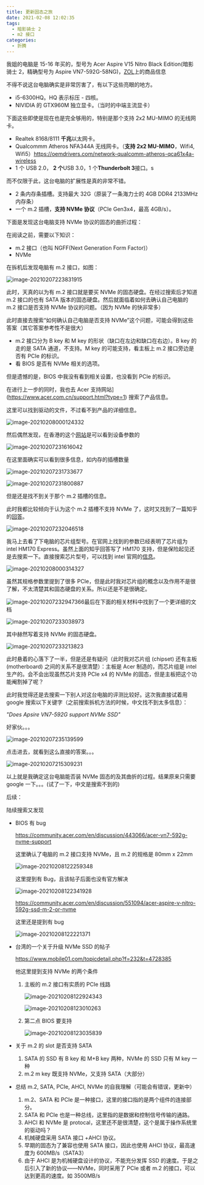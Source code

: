 ```yaml
---
title: 更新固态之旅
date: 2021-02-08 12:02:35
tags:
  - 暗影骑士 2
  - m2 接口
categories:
  - 折腾
---
```


我姐的电脑是 15-16 年买的，型号为 Acer Aspire V15 Nitro Black Edition(暗影骑士 2，精确型号为 Aspire VN7-592G-58NG)，[ZOL](http://detail.zol.com.cn/notebook/index1102903.shtml)上的商品信息

不得不说这台电脑确实是非常厉害了，有以下这些亮眼的地方。

- i5-6300HQ。HQ 表示标压 - 四核。
- NIVIDIA 的 GTX960M 独立显卡。（当时的中端主流显卡）

下面这些即使是现在也是完全够用的，特别是那个支持 2x2 MU-MIMO 的无线网卡。

- Realtek 8168/8111 **千兆**以太网卡。
- Qualcommm Atheros NFA344A 无线网卡。（**支持 2x2 MU-MIMO**，Wifi4, Wifi5）<https://oemdrivers.com/network-qualcomm-atheros-qca61x4a-wireless>
- 1 个 USB 2.0， **2 个**USB 3.0，1 个**Thunderbolt 3**接口。s

而不仅限于此，这台电脑的扩展性是真的非常不错。

- 2 条内存条插槽。支持最大 32G（原装了一条海力士的 4GB DDR4 2133MHz 内存条）
- 一个 m.2 插槽，**支持 NVMe 协议**（PCIe Gen3x4，最高 4GB/s）。

下面是发现这台电脑支持 NVMe 协议的固态的曲折过程：

在阅读之前，需要以下知识：

- m.2 接口（也叫 NGFF(Next Generation Form Factor)）
- NVMe

<!-- more -->

在拆机后发现电脑有 m.2 接口，如图：

![image-20210207223831915](../../images/2021-02-08-更新固态之旅/image-20210207223831915.png)

此时，天真的以为有 m.2 接口就是要买 NVMe 的固态硬盘。在经过搜索后才知道 m.2 接口的也有 SATA 版本的固态硬盘。然后就面临着如何去确认自己电脑的 m.2 接口是否支持 NVMe 协议的问题。（因为 NVMe 的快非常多）

此时直接去搜索“如何确认自己电脑是否支持 NVMe”这个问题，可能会得到这些答案（其它答案参考性不是很大）

- m.2 接口分为 B key 和 M key 的形状（缺口在左边和缺口在右边）。B key 的走的是 SATA 通道，不支持。M key 的可能支持，看主板上 m.2 接口旁边是否有 PCIe 的标识。
- 看 BIOS 是否有 NVMe 相关的选项。

但是遗憾的是，BIOS 中我没有看到相关设置，也没看到 PCIe 的标识。

在进行上一步的同时，我也去 Acer 支持网站](<https://www.acer.com.cn/support.html?type=1>) 搜索了产品信息。

这里可以找到驱动的文件，不过看不到产品的详细信息。

![image-20210208000124332](../../images/2021-02-08-更新固态之旅/image-20210208000124332.png)

然后偶然发现，在香港的这个[网站](https://www.acer.com/ac/zh/HK/content/support)是可以看到设备参数的

![image-20210207231616042](../../images/2021-02-08-更新固态之旅/image-20210207231616042.png)

在这里面确实可以看到很多信息，如内存的插槽数量

![image-20210207231733677](../../images/2021-02-08-更新固态之旅/image-20210207231733677.png)

![image-20210207231800887](../../images/2021-02-08-更新固态之旅/image-20210207231800887.png)

但是还是找不到关于那个 m.2 插槽的信息。

此时我都比较倾向于认为这个 m.2 插槽不支持 NVMe 了，这时又找到了一篇知乎的[回答](https://www.zhihu.com/question/301112945)。

![image-20210207232046518](../../images/2021-02-08-更新固态之旅/image-20210207232046518.png)

我马上去看了下电脑的芯片组型号。在官网上找到的参数已经表明了芯片组为 intel HM170 Express。虽然上面的知乎回答写了 HM170 支持，但是保险起见还是去搜索一下。直接搜索芯片型号，可以找到 intel 官网的[信息](https://www.intel.cn/content/www/cn/zh/products/chipsets/mobile-chipsets/hm170.html)。

![image-20210208000314327](../../images/2021-02-08-更新固态之旅/image-20210208000314327.png)

虽然其规格参数里提到了很多 PCIe，但是此时我对芯片组的概念以及作用不是很了解，不太清楚其和固态硬盘的关系。所以还是不是很确定。

![image-20210207232947366](../../images/2021-02-08-更新固态之旅/image-20210207232947366.png)最后在下面的相关材料中找到了一个更详细的文档

![image-20210207233038973](../../images/2021-02-08-更新固态之旅/image-20210207233038973.png)

其中赫然写着支持 NVMe 的固态硬盘。

![image-20210207233213823](../../images/2021-02-08-更新固态之旅/image-20210207233213823.png)

此时悬着的心落下了一半，但是还是有疑问（此时我对芯片组 (chipset) 还有主板 (motherboard) 之间的关系不是很清楚）：主板是 Acer 制造的，而芯片组是 intel 生产的。会不会出现虽然芯片支持 PCIe x4 的 NVMe 的固态，但是主板把这个功能阉割掉了呢？

此时我觉得还是去搜索一下别人对这台电脑的评测比较好。这次我直接试着用 google 搜索以下关键字（之前搜索拆机方法的时候，中文找不到太多信息）：

*"Does Apsire VN7-592G support NVMe SSD"*

好家伙。。。

![image-20210207235139599](../../images/2021-02-08-更新固态之旅/image-20210207235139599.png)

点击进去，就看到这么直接的答案。。。

![image-20210207215309231](../../images/2021-02-08-更新固态之旅/image-20210207215309231.png)

以上就是我确定这台电脑能否装 NVMe 固态的及其曲折的过程。结果原来只需要 google 一下。。。(试了一下，中文是搜索不到的)

后续：

陆续搜索又发现

- BIOS 有 bug

  <https://community.acer.com/en/discussion/443066/acer-vn7-592g-nvme-support>

  这里确认了电脑的 m.2 接口支持 NVMe，且 m.2 的规格是 80mm x 22mm

  ![image-20210208122259348](../../images/2021-02-08-更新固态之旅/image-20210208122259348.png)

  这里提到有 Bug，且该帖子后面也没有官方解决

  ![image-20210208122341928](../../images/2021-02-08-更新固态之旅/image-20210208122341928.png)

  <https://community.acer.com/en/discussion/551094/acer-aspire-v-nitro-592g-ssd-m-2-or-nvme>

  这里还是提到有 bug

  ![image-20210208122221371](../../images/2021-02-08-更新固态之旅/image-20210208122221371.png)

- 台湾的一个关于升级 NVMe SSD 的帖子

  <https://www.mobile01.com/topicdetail.php?f=232&t=4728385>

  他这里提到支持 NVMe 的两个条件

  1. 主板的 m.2 接口有实质的 PCIe 线路

     ![image-20210208122924343](../../images/2021-02-08-更新固态之旅/image-20210208122924343.png)

     ![image-20210208123010263](../../images/2021-02-08-更新固态之旅/image-20210208123010263.png)

  2. 第二点 BIOS 要支持

     ![image-20210208123035839](../../images/2021-02-08-更新固态之旅/image-20210208123035839.png)

- 关于 m.2 的 slot 是否支持 SATA

  1. SATA 的 SSD 有 B key 和 M+B key 两种，NVMe 的 SSD 只有 M key 一种
  2. m.2 m key 既支持 NVMe，又支持 SATA（大部分）

- 总结 m.2, SATA, PCIe, AHCI, NVMe 的自我理解（可能会有错误，更新中）
  1. m.2、SATA 和 PCIe 是一种接口，这里的接口指的是两个组件的连接部分。
  2. SATA 和 PCIe 也是一种总线，这里指的是数据和控制信号传输的通路。
  3. AHCI 和 NVMe 是 protocal，这里还不是很清楚，这个是属于操作系统里的驱动吗？
  4. 机械硬盘采用 SATA 接口 +AHCI 协议。
  5. 早期的固态为了兼容也使用 SATA 接口，因此也使用 AHCI 协议，最高速度为 600MB/s（SATA3）
  6. 由于 AHCI 是为机械硬盘设计的协议，不能充分发挥 SSD 的速度。于是之后引入了新的协议——NVMe，同时采用了 PCIe 或者 m.2 的接口，可以达到更高的速度。如 3500MB/s
